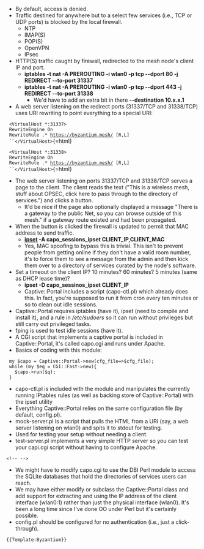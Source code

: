 -   By default, access is denied.
-   Traffic destined for anywhere but to a select few services (i.e.,
    TCP or UDP ports) is blocked by the local firewall.
    -   NTP
    -   IMAP(S)
    -   POP(S)
    -   OpenVPN
    -   IPsec
-   HTTP(S) traffic caught by firewall, redirected to the mesh node's
    client IP and port.
    -   **iptables -t nat -A PREROUTING -i wlan0 -p tcp --dport 80 -j
        REDIRECT --to-port 31337**
    -   **iptables -t nat -A PREROUTING -i wlan0 -p tcp --dport 443 -j
        REDIRECT --to-port 31338**
        -   We'd have to add an extra bit in there **--destination
            10.x.x.1**
-   A web server listening on the redirect ports (31337/TCP and
    31338/TCP) uses URI rewriting to point everything to a special URI:

` <VirtualHost *:31337>`\
` RewriteEngine On`\
` RewriteRule .* `[`https://byzantium.mesh/`](https://byzantium.mesh/)` [R,L]`\
` ``</VirtualHost>`{=html}\
` `\
` <VirtualHost *:31338>`\
` RewriteEngine On`\
` RewriteRule .* `[`https://byzantium.mesh/`](https://byzantium.mesh/)` [R,L]`\
` ``</VirtualHost>`{=html}

-   The web server listening on ports 31337/TCP and 31338/TCP serves a
    page to the client. The client reads the text ("This is a wireless
    mesh, stuff about OPSEC, click here to pass through to the directory
    of services.") and clicks a button.
    -   It'd be nice if the page also optionally displayed a message
        "There is a gateway to the public Net, so you can browse outside
        of this mesh." if a gateway route existed and had been
        propagated.
-   When the button is clicked the firewall is updated to permit that
    MAC address to send traffic.
    -   **[ipset](http://ipset.netfilter.org/) -A capo_sessions_ipset
        CLIENT_IP,CLIENT_MAC**
    -   Yes, MAC spoofing to bypass this is trivial. This isn't to
        prevent people from getting online if they don't have a valid
        room number, it's to force them to see a message from the admin
        and then kick them over to a directory of services curated by
        the node's software.
-   Set a timeout on the client IP? 10 minutes? 60 minutes? 5 minutes
    (same as DHCP lease time)?
    -   **ipset -D capo_sessinos_ipset CLIENT_IP**
    -   Captive::Portal includes a script (capo-ctl.pl) which already
        does this. In fact, you're supposed to run it from cron every
        ten minutes or so to clean out idle sessions.
-   Captive::Portal requires iptables (have it), ipset (need to compile
    and install it), and a rule in */etc/sudoers* so it can run without
    privileges but still carry out privileged tasks.
-   fping is used to test idle sessions (have it).
-   A CGI script that implements a captive portal is included in
    Captive::Portal, it's called capo.cgi and runs under Apache.
-   Basics of coding with this module:

` my $capo = Captive::Portal->new(cfg_file=>$cfg_file);`\
` while (my $eq = CGI::Fast->new){`\
`   $capo->run($q);`\
` }`

-   capo-ctl.pl is included with the module and manipulates the
    currently running IPtables rules (as well as backing store of
    Captive::Portal) with the ipset utility
-   Everything Captive::Portal relies on the same configuration file (by
    default, config.pl).
-   mock-server.pl is a script that pulls the HTML from a URI (say, a
    web server listening on wlan0) and spits it to stdout for testing.
-   Used for testing your setup without needing a client.
-   test-server.pl implements a very simple HTTP server so you can test
    your capi.cgi script without having to configure Apache.

```{=html}
<!-- -->
```
-   We might have to modify capo.cgi to use the DBI Perl module to
    access the SQLite databases that hold the directories of services
    users can reach.
-   We may have either modify or subclass the Captive::Portal class and
    add support for extracting and using the IP address of the client
    interface (wlan0:1) rather than just the physical interface (wlan0).
    It's been a long time since I've done OO under Perl but it's
    certainly possible.
-   config.pl should be configured for no authentication (i.e., just a
    click-through).

```{=mediawiki}
{{Template:Byzantium}}
```
